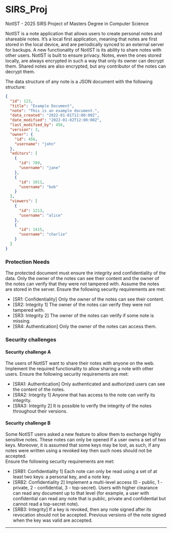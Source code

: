 # SIRS_Proj
NotIST - 2025 SIRS Project of Masters Degree in Computer Science

NotIST is a note application that allows users to create personal notes and shareable notes. It’s a local first application, meaning that notes are first stored in the local device, and are periodically synced to an external server for backups. A new functionality of NotIST is its ability to share notes with other users. NotIST is built to ensure privacy. Notes, even the ones stored locally, are always encrypted in such a way that only its owner can decrypt them. Shared notes are also encrypted, but any contributor of the notes can decrypt them. 

The data structure of any note is a JSON document with the following structure:

```json
{
  "id": 123,
  "title": "Example Document",
  "note": "This is an example document.",
  "data_created": "2022-01-01T12:00:00Z",
  "date_modified": "2022-01-02T12:00:00Z",
  "last_modified_by": 456,
  "version": 3,
  "owner": {
    "id": 456,
    "username": "john"
  },
  "editors": [
    {
      "id": 789,
      "username": "jane"
    },
    {
      "id": 1011,
      "username": "bob"
    }
  ],
  "viewers": [
    {
      "id": 1213,
      "username": "alice"
    },
    {
      "id": 1415,
      "username": "charlie"
    }
  ]
}
```


### Protection Needs

The protected document must ensure the integrity and confidentiality of the data. Only the owner of the notes can see their content and the owner of the notes can verify that they were not tampered with. Assume the notes are stored in the server. 
Ensure the following security requirements are met:
- [SR1: Confidentiality] Only the owner of the notes can see their content.
- [SR2: Integrity 1] The owner of the notes can verify they were not tampered with.
- [SR3: Integrity 2] The owner of the notes can verify if some note is missing.
- [SR4: Authentication] Only the owner of the notes can access them.


### Security challenges
#### Security challenge A
The users of NotIST want to share their notes with anyone on the web. Implement the required functionality to allow sharing a note with other users. 
Ensure the following security requirements are met:
- [SRA1: Authentication] Only authenticated and authorized users can see the content of the notes.
- [SRA2: Integrity 1] Anyone that has access to the note can verify its integrity.
- [SRA3: Integrity 2] It is possible to verify the integrity of the notes throughout their versions.  
#### Security challenge B
Some NotIST users asked a new feature to allow them to exchange highly sensitive notes. These notes can only be opened if a user owns a set of two keys. Moreover, it is assumed that some keys may be lost, as such, if any notes were written using a revoked key then such noes should not be accepted.  
Ensure the following security requirements are met:
- [SRB1: Confidentiality 1] Each note can only be read using a set of at least two keys: a personal key, and a note key. 
- [SRB2: Confidentiality 2] Implement a multi-level access (0 - public, 1 - private, 2 - confidential, 3 - top-secret). Users with higher clearance can read any document up to that level (for example, a user with confidential can read any note that is public, private and confidential but cannot read a top-secret note).
- [SRB3: Integrity] If a key is revoked, then any note signed after its revocation should not be accepted. Previous versions of the note signed when the key was valid are accepted.

---
